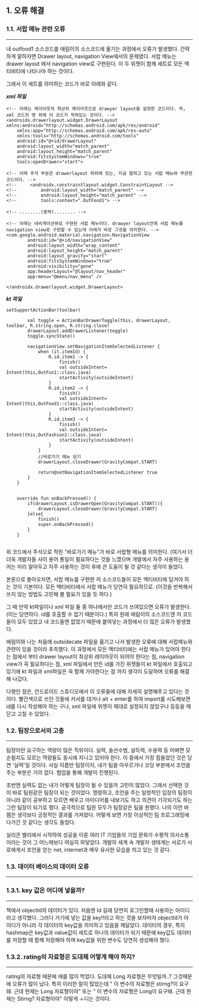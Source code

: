 ## 1. 오류 해결 

### 1.1. 서랍 메뉴 관련 오류  
---

내 outfood1 소스코드를 애림이의 소스코드에 옮기는 과정에서 오류가 발생했다. 
간략하게 말하자면 Drawer layout, navigation View에서의 문제였다. 서랍 메뉴는 drawer layout 에서 navigation view로 구현된다. 이 두 위젯이 함께 세트로 모든 액티비티에 나타나야 하는 것이다. 

그래서 이 세트를 의미하는 코드가 바로 아래와 같다. 


***xml 파일***

```
<!-- 아래는 레이아웃의 최상위 레이아웃으로 drawyer layout을 설정한 코드이다. 즉, xml 코드의 맨 위에 이 코드가 적혀있는 것이다. -->
<androidx.drawerlayout.widget.DrawerLayout xmlns:android="http://schemas.android.com/apk/res/android"  
    xmlns:app="http://schemas.android.com/apk/res-auto"
    xmlns:tools="http://schemas.android.com/tools"
    android:id="@+id/drawerLayout"
    android:layout_width="match_parent"
    android:layout_height="match_parent"
    android:fitsSystemWindows="true"
    tools:openDrawer="start">

<!-- 아래 주석 부분은 drawerlayout 하위에 있는, 지금 말하고 있는 서랍 메뉴와 무관한 코드이다. -->
<!--     <androidx.constraintlayout.widget.ConstraintLayout -->
<!--         android:layout_width="match_parent" -->
<!--         android:layout_height="match_parent" -->
<!--         tools:context=".OutFood1"> -->

<!-- ........(중략)........ -->

<!-- 아래는 네비게이션뷰로 구현된 서랍 메뉴이다. drawyer layout안에 서랍 메뉴를 navigation view로 구현할 수 있는데 아래가 바로 그것을 의미한다. -->
<com.google.android.material.navigation.NavigationView
        android:id="@+id/navigationView"
        android:layout_width="wrap_content"
        android:layout_height="match_parent"
        android:layout_gravity="start"
        android:fitsSystemWindows="true"
        android:visibility="gone"
        app:headerLayout="@layout/nav_header"
        app:menu="@menu/nav_menu" />

</androidx.drawerlayout.widget.DrawerLayout>

```


***kt 파일*** 

``` 
setSupportActionBar(toolbar)

        val toggle = ActionBarDrawerToggle(this, drawerLayout, toolbar, R.string.open, R.string.close)
        drawerLayout.addDrawerListener(toggle)
        toggle.syncState()

        navigationView.setNavigationItemSelectedListener {
            when (it.itemId) {
                R.id.item1 -> {
                    finish()
                    val outsideIntent= Intent(this,OutFun1::class.java)
                    startActivity(outsideIntent)
                }
                R.id.item2 -> {
                    finish()
                    val outsideIntent= Intent(this,OutFood1::class.java)
                    startActivity(outsideIntent)
                }
                R.id.item3 -> {
                    finish()
                    val outsideIntent= Intent(this,OutFashion1::class.java)
                    startActivity(outsideIntent)
                }
            }
            //바로가기 메뉴 닫기
            drawerLayout.closeDrawer(GravityCompat.START)

            return@setNavigationItemSelectedListener true
        }
    }


    override fun onBackPressed() {
        if(drawerLayout.isDrawerOpen(GravityCompat.START)){
            drawerLayout.closeDrawer(GravityCompat.START)
        }else{
            finish()
            super.onBackPressed()
        }
    }
    
```
   
위 코드에서 주석으로 적힌 "바로가기 메뉴"가 바로 서랍형 메뉴를 의미한다. (여기서 더더욱 개발자들 사이 용어 통일이 필요하다는 것을 느꼈으며 개발에서 자주 사용하는 용어는 미리 알아두고 자주 사용하는 것이 후에 큰 도움이 될 것 같다는 생각이 들었다. 

본론으로 돌아오자면, 서랍 메뉴를 구현한 저 소스코드들이 모든 액티비티에 담겨야 하는 것이 기본이다. 모든 액티비티에서 서랍 메뉴가 당연히 필요하므로. (이것을 반복해서 쓰지 않는 방법도 고민해 볼 필요가 있을 듯 하다.)

그 때 만약 kt파일이나 xml 파일 둘 중 하나에서만 코드가 쓰여있으면 오류가 발생한다. (이는 당연하다. id를 호출할 수 없기 때문이다.) 특히 원래 애림이의 소스코드엔 저 코드들이 모두 있었고 내 코드들엔 없었기 때문에 붙여넣는 과정에서 더 많은 오류가 발생했다. 

애림이와 나는 처음에 outsidecate 파일을 옮기고 나서 발생한 오류에 대해 서랍메뉴와 관련이 있을 것이라 추측했다. 이 과정에서 모든 액티비티에는 서랍 메뉴가 있어야 한다는 점에서 부터 drawer layout이 최상위 레이아웃이 되어야 한다는 점, navigation view가 꼭 필요하다는 점, xml 파일에서 만든 id를 가진 위젯들이 kt 파일에서 호출되고 있기에 kt 파일과 xml파일은 꼭 함께 가야한다는 점 까지 생각이 도달하며 오류를 해결해 나갔다. 

다행인 점은, 안드로이드 스튜디오에서 이 오류들에 대해 자세히 설명해주고 있다는 것이다. 빨간색으로 쓰인 것들에 커서를 대거나 alt + enter를 하여 import를 시도해보면 id를 다시 작성해야 하는 구나, xml 파일에 위젯이 제대로 설정되지 않았구나 등등을 깨닫고 고칠 수 있었다.  

### 1.2. 팀장으로서의 고충 
---

팀장이란 요구하는 역량이 많은 직위이다. 실력, 솔선수범, 설득력, 수용력 등 어쩌면 모순될지도 모르는 역량들도 동시에 지니고 있어야 한다. 
이 중에서 가장 힘들었던 것은 당연  '실력'일 것이다. 사실 이름만 팀장이지, 내가 팀을 아우르거나 코딩 부분에서 조언을 주는 부분은 거의 없다. 협업을 통해 개발이 진행된다. 

초반엔 실력도 없는 내가 어떻게 팀장이 될 수 있을까 고민이 많았다. 그래서 선택한 것이 바로 팀원같은 팀장이 되는 것이었다. 명령하고, 조언을 주는 일방적인 입장의 팀장이 아니라 같이 공부하고 모르면 배우고 아이디어를 내보기도 하고 의견이 기각되기도 하는 그런 팀장이 되기로 했다. 궁극적으로 팀원 모두가 팀장같은 팀을 원했다. 나의 이런 바램은 생각보다 긍정적인 결과를 가져왔다. 어떻게 보면 가장 이상적인 팀 프로그래밍에 다가간 것 같다는 생각도 들었다. 

실리콘 밸리에서 시작하여 성공을 이룬 여러 IT 기업들의 기업 문화가 수평적 의사소통이라는 것이 그 어느때보다 여실히 와닿았다. 개발의 세계 속 개발자 생태계는 서로가 서로에게서 조언을 얻는 net, internet과 매우 유사한 모습을 띄고 있는 것 같다. 


### 1.3. 데이터 베이스의 데이터 오류
---
### 1.3.1. key 값은 어디에 넣을까? 
---
책에서 objectId의 데이터가 있다. 처음엔 Id 길래 당연히 로그인할때 사용하는 아이디라고 생각했다. 그러다 거기에 넣는 값을 key!!라고 하는 것을 보자마자 objectId가 아이디가 아니라 각 데이터의 key값을 의미하고 있음을 깨달았다. 데이터의 경우, 특히 hashmap은 key값과 value값이 세트로 하나의 데이터가 되기 때문에 key값도 데이터를 저장할 때 함께 저장해야 하며 key값을 위한 변수도 당연히 생성해야 했다. 



### 1.3.2. rating의 자료형은 도대체 어떻게 해야 하지? 
---
rating의 자료형 때문에 애를 많이 먹었다. 도대체 Long 자료형은 무엇일까..? 그것때문에 오류가 많이 났다. 특히 이러한 말이 많았는데 " 이 변수의 자료형은 stirng?이 요구돼. 근데 현재는 Long 자료형이야" 또는 " 이 변수의 자료형은 Long이 요구돼. 근데 현재는 Stirng? 자료형이야" 이렇게 ㅗ디는 것이다. 
